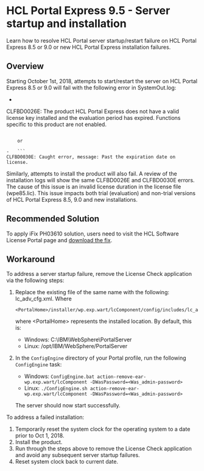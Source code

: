 # HCL Portal Express 9.5 - Server startup and installation

Learn how to resolve HCL Portal server startup/restart failure on HCL Portal Express 8.5 or 9.0 or new HCL Portal Express installation failures.

## Overview

Starting October 1st, 2018, attempts to start/restart the server on HCL Portal Express 8.5 or 9.0 will fail with the following error in SystemOut.log:

-   ```
CLFBD0026E: The product HCL Portal Express does not have a valid license key installed and the evaluation period has expired. 
Functions specific to this product are not enabled.
```

    or

-   ```
CLFBD0030E: Caught error, message: Past the expiration date on license.
```


Similarly, attempts to install the product will also fail. A review of the installation logs will show the same CLFBD0026E and CLFBD0030E errors. The cause of this issue is an invalid license duration in the license file (wpe85.lic). This issue impacts both trial (evaluation) and non-trial versions of HCL Portal Express 8.5, 9.0 and new installations.

## Recommended Solution

To apply iFix PH03610 solution, users need to visit the HCL Software License Portal page and [download the fix](https://hclsoftware.flexnetoperations.com/flexnet/operationsportal/entitledDownloadFile.action?downloadPkgId=HCL_Portal_Maintenance&orgId=HCL).

## Workaround

To address a server startup failure, remove the License Check application via the following steps:

1.  Replace the existing file of the same name with the following: lc_adv_cfg.xml. Where

    ```
    <PortalHome>/installer/wp.exp.wart/lcComponent/config/includes/lc_adv_cfg.xml
    ```

    where <PortalHome\> represents the installed location. By default, this is:

    -   Windows: C:\\IBM\WebSphere\PortalServer
    -   Linux: /opt/IBM/WebSphere/PortalServer

2.  In the `ConfigEngine` directory of your Portal profile, run the following `ConfigEngine` task:

    -   Windows: `ConfigEngine.bat action-remove-ear-wp.exp.wart/lcComponent -DWasPassword=<Was_admin-password>`
    -   Linux: `./ConfigEngine.sh action-remove-ear-wp.exp.wart/lcComponent -DWasPassword=<Was_admin-password>`

    The server should now start successfully.


To address a failed installation:

1.  Temporarily reset the system clock for the operating system to a date prior to Oct 1, 2018.
2.  Install the product.
3.  Run through the steps above to remove the License Check application and avoid any subsequent server startup failures.
4.  Reset system clock back to current date.


